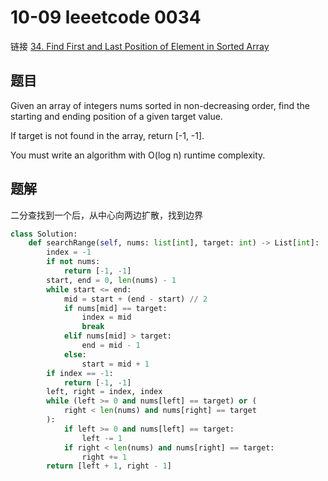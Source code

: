 # 10-09 leeetcode 0034

链接 [34. Find First and Last Position of Element in Sorted Array](https://leetcode.com/problems/find-first-and-last-position-of-element-in-sorted-array/description/)

## 题目

Given an array of integers nums sorted in non-decreasing order, find the starting and ending position of a given target value.

If target is not found in the array, return [-1, -1].

You must write an algorithm with O(log n) runtime complexity.

## 题解

二分查找到一个后，从中心向两边扩散，找到边界

```python
class Solution:
    def searchRange(self, nums: list[int], target: int) -> List[int]:
        index = -1
        if not nums:
            return [-1, -1]
        start, end = 0, len(nums) - 1
        while start <= end:
            mid = start + (end - start) // 2
            if nums[mid] == target:
                index = mid
                break
            elif nums[mid] > target:
                end = mid - 1
            else:
                start = mid + 1
        if index == -1:
            return [-1, -1]
        left, right = index, index
        while (left >= 0 and nums[left] == target) or (
            right < len(nums) and nums[right] == target
        ):
            if left >= 0 and nums[left] == target:
                left -= 1
            if right < len(nums) and nums[right] == target:
                right += 1
        return [left + 1, right - 1]
```
